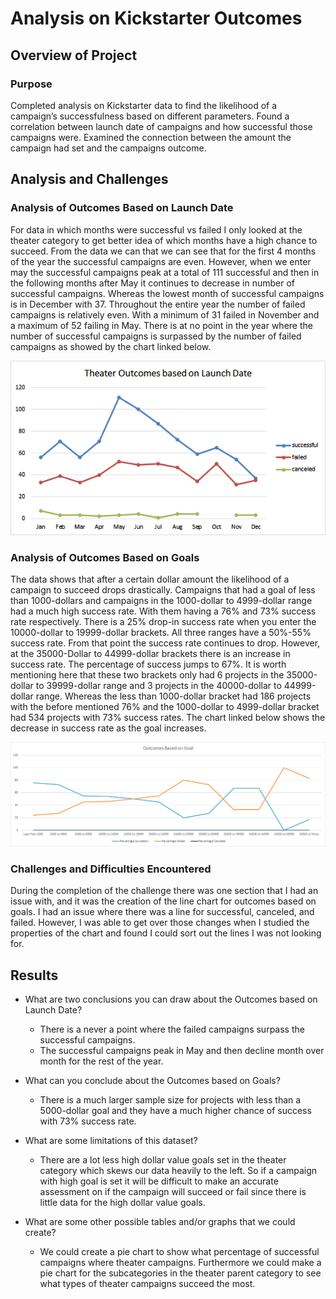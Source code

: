 # Analysis on Kickstarter Outcomes

## Overview of Project

### Purpose
Completed analysis on Kickstarter data to find the likelihood of a campaign’s successfulness based on different parameters. Found a correlation between launch date of campaigns and how successful those campaigns were. Examined the connection between the amount the campaign had set and the campaigns outcome.  

## Analysis and Challenges

### Analysis of Outcomes Based on Launch Date

For data in which months were successful vs failed I only looked at the theater category to get better idea of which months have a high chance to succeed. From the data we can that we can see that for the first 4 months of the year the successful campaigns are even. However, when we enter may the successful campaigns peak at a total of 111 successful and then in the following months after May it continues to decrease in number of successful campaigns. Whereas the lowest month of successful campaigns is in December with 37. Throughout the entire year the number of failed campaigns is relatively even. With a minimum of 31 failed in November and a maximum of 52 failing in May. There is at no point in the year where the number of successful campaigns is surpassed by the number of failed campaigns as showed by the chart linked below.

![Theater Outcomes Based on Launch Date](https://github.com/Tyfox1206/kickstarter-analysis/blob/main/Resources/Theater_Outcomes_vs_Launch.png)

### Analysis of Outcomes Based on Goals

The data shows that after a certain dollar amount the likelihood of a campaign to succeed drops drastically. Campaigns that had a goal of less than 1000-dollars and campaigns in the 1000-dollar to 4999-dollar range had a much high success rate. With them having a 76% and 73% success rate respectively. There is a 25% drop-in success rate when you enter the 10000-dollar to 19999-dollar brackets. All three ranges have a 50%-55% success rate. From that point the success rate continues to drop. However, at the 35000-Dollar to 44999-dollar brackets there is an increase in success rate. The percentage of success jumps to 67%. It is worth mentioning here that these two brackets only had 6 projects in the 35000-dollar to 39999-dollar range and 3 projects in the 40000-dollar to 44999-dollar range. Whereas the less than 1000-dollar bracket had 186 projects with the before mentioned 76% and the 1000-dollar to 4999-dollar bracket had 534 projects with 73% success rates. The chart linked below shows the decrease in success rate as the goal increases. 

![Outcomes Vs Goals](https://github.com/Tyfox1206/kickstarter-analysis/blob/main/Resources/Outcomes_vs_Goals.png)

### Challenges and Difficulties Encountered

During the completion of the challenge there was one section that I had an issue with, and it was the creation of the line chart for outcomes based on goals. I had an issue where there was a line for successful, canceled, and failed. However, I was able to get over those changes when I studied the properties of the chart and found I could sort out the lines I was not looking for. 

## Results

- What are two conclusions you can draw about the Outcomes based on Launch Date?
  * There is a never a point where the failed campaigns surpass the successful campaigns.
  * The successful campaigns peak in May and then decline month over month for the rest of the year. 
 
- What can you conclude about the Outcomes based on Goals?
  * There is a much larger sample size for projects with less than a 5000-dollar goal and they have a much higher chance of success with 73% success rate. 

- What are some limitations of this dataset?
  * There are a lot less high dollar value goals set in the theater category which skews our data heavily to the left. So if a campaign with high goal is set it will be difficult to make an accurate assessment on if the campaign will succeed or fail since there is little data for the high dollar value goals. 
  
- What are some other possible tables and/or graphs that we could create?
  * We could create a pie chart to show what percentage of successful campaigns where theater campaigns. Furthermore we could make a pie chart for the subcategories in the theater parent category to see what types of theater campaigns succeed the most. 
